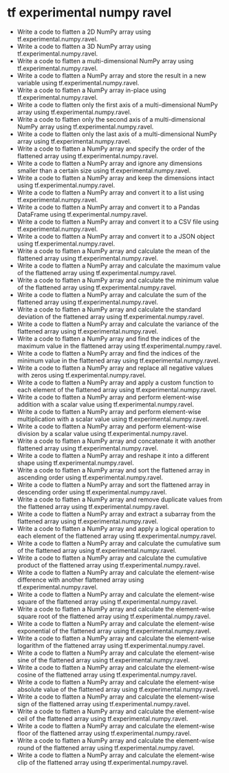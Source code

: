 # tf experimental numpy ravel

- Write a code to flatten a 2D NumPy array using tf.experimental.numpy.ravel.
- Write a code to flatten a 3D NumPy array using tf.experimental.numpy.ravel.
- Write a code to flatten a multi-dimensional NumPy array using tf.experimental.numpy.ravel.
- Write a code to flatten a NumPy array and store the result in a new variable using tf.experimental.numpy.ravel.
- Write a code to flatten a NumPy array in-place using tf.experimental.numpy.ravel.
- Write a code to flatten only the first axis of a multi-dimensional NumPy array using tf.experimental.numpy.ravel.
- Write a code to flatten only the second axis of a multi-dimensional NumPy array using tf.experimental.numpy.ravel.
- Write a code to flatten only the last axis of a multi-dimensional NumPy array using tf.experimental.numpy.ravel.
- Write a code to flatten a NumPy array and specify the order of the flattened array using tf.experimental.numpy.ravel.
- Write a code to flatten a NumPy array and ignore any dimensions smaller than a certain size using tf.experimental.numpy.ravel.
- Write a code to flatten a NumPy array and keep the dimensions intact using tf.experimental.numpy.ravel.
- Write a code to flatten a NumPy array and convert it to a list using tf.experimental.numpy.ravel.
- Write a code to flatten a NumPy array and convert it to a Pandas DataFrame using tf.experimental.numpy.ravel.
- Write a code to flatten a NumPy array and convert it to a CSV file using tf.experimental.numpy.ravel.
- Write a code to flatten a NumPy array and convert it to a JSON object using tf.experimental.numpy.ravel.
- Write a code to flatten a NumPy array and calculate the mean of the flattened array using tf.experimental.numpy.ravel.
- Write a code to flatten a NumPy array and calculate the maximum value of the flattened array using tf.experimental.numpy.ravel.
- Write a code to flatten a NumPy array and calculate the minimum value of the flattened array using tf.experimental.numpy.ravel.
- Write a code to flatten a NumPy array and calculate the sum of the flattened array using tf.experimental.numpy.ravel.
- Write a code to flatten a NumPy array and calculate the standard deviation of the flattened array using tf.experimental.numpy.ravel.
- Write a code to flatten a NumPy array and calculate the variance of the flattened array using tf.experimental.numpy.ravel.
- Write a code to flatten a NumPy array and find the indices of the maximum value in the flattened array using tf.experimental.numpy.ravel.
- Write a code to flatten a NumPy array and find the indices of the minimum value in the flattened array using tf.experimental.numpy.ravel.
- Write a code to flatten a NumPy array and replace all negative values with zeros using tf.experimental.numpy.ravel.
- Write a code to flatten a NumPy array and apply a custom function to each element of the flattened array using tf.experimental.numpy.ravel.
- Write a code to flatten a NumPy array and perform element-wise addition with a scalar value using tf.experimental.numpy.ravel.
- Write a code to flatten a NumPy array and perform element-wise multiplication with a scalar value using tf.experimental.numpy.ravel.
- Write a code to flatten a NumPy array and perform element-wise division by a scalar value using tf.experimental.numpy.ravel.
- Write a code to flatten a NumPy array and concatenate it with another flattened array using tf.experimental.numpy.ravel.
- Write a code to flatten a NumPy array and reshape it into a different shape using tf.experimental.numpy.ravel.
- Write a code to flatten a NumPy array and sort the flattened array in ascending order using tf.experimental.numpy.ravel.
- Write a code to flatten a NumPy array and sort the flattened array in descending order using tf.experimental.numpy.ravel.
- Write a code to flatten a NumPy array and remove duplicate values from the flattened array using tf.experimental.numpy.ravel.
- Write a code to flatten a NumPy array and extract a subarray from the flattened array using tf.experimental.numpy.ravel.
- Write a code to flatten a NumPy array and apply a logical operation to each element of the flattened array using tf.experimental.numpy.ravel.
- Write a code to flatten a NumPy array and calculate the cumulative sum of the flattened array using tf.experimental.numpy.ravel.
- Write a code to flatten a NumPy array and calculate the cumulative product of the flattened array using tf.experimental.numpy.ravel.
- Write a code to flatten a NumPy array and calculate the element-wise difference with another flattened array using tf.experimental.numpy.ravel.
- Write a code to flatten a NumPy array and calculate the element-wise square of the flattened array using tf.experimental.numpy.ravel.
- Write a code to flatten a NumPy array and calculate the element-wise square root of the flattened array using tf.experimental.numpy.ravel.
- Write a code to flatten a NumPy array and calculate the element-wise exponential of the flattened array using tf.experimental.numpy.ravel.
- Write a code to flatten a NumPy array and calculate the element-wise logarithm of the flattened array using tf.experimental.numpy.ravel.
- Write a code to flatten a NumPy array and calculate the element-wise sine of the flattened array using tf.experimental.numpy.ravel.
- Write a code to flatten a NumPy array and calculate the element-wise cosine of the flattened array using tf.experimental.numpy.ravel.
- Write a code to flatten a NumPy array and calculate the element-wise absolute value of the flattened array using tf.experimental.numpy.ravel.
- Write a code to flatten a NumPy array and calculate the element-wise sign of the flattened array using tf.experimental.numpy.ravel.
- Write a code to flatten a NumPy array and calculate the element-wise ceil of the flattened array using tf.experimental.numpy.ravel.
- Write a code to flatten a NumPy array and calculate the element-wise floor of the flattened array using tf.experimental.numpy.ravel.
- Write a code to flatten a NumPy array and calculate the element-wise round of the flattened array using tf.experimental.numpy.ravel.
- Write a code to flatten a NumPy array and calculate the element-wise clip of the flattened array using tf.experimental.numpy.ravel.